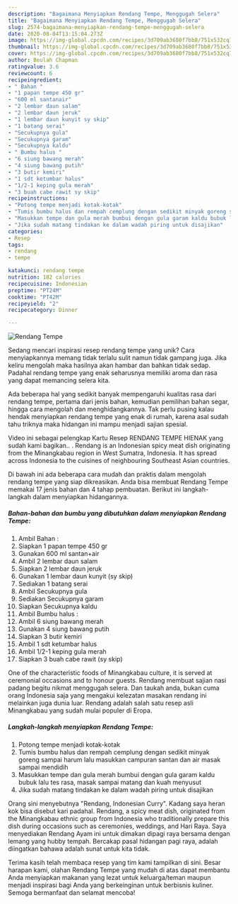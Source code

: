```yaml
---
description: "Bagaimana Menyiapkan Rendang Tempe, Menggugah Selera"
title: "Bagaimana Menyiapkan Rendang Tempe, Menggugah Selera"
slug: 2574-bagaimana-menyiapkan-rendang-tempe-menggugah-selera
date: 2020-08-04T13:15:04.273Z
image: https://img-global.cpcdn.com/recipes/3d709ab3680f7bb8/751x532cq70/rendang-tempe-foto-resep-utama.jpg
thumbnail: https://img-global.cpcdn.com/recipes/3d709ab3680f7bb8/751x532cq70/rendang-tempe-foto-resep-utama.jpg
cover: https://img-global.cpcdn.com/recipes/3d709ab3680f7bb8/751x532cq70/rendang-tempe-foto-resep-utama.jpg
author: Beulah Chapman
ratingvalue: 3.6
reviewcount: 6
recipeingredient:
- " Bahan "
- "1 papan tempe 450 gr"
- "600 ml santanair"
- "2 lembar daun salam"
- "2 lembar daun jeruk"
- "1 lembar daun kunyit sy skip"
- "1 batang serai"
- "Secukupnya gula"
- "Secukupnya garam"
- "Secukupnya kaldu"
- " Bumbu halus "
- "6 siung bawang merah"
- "4 siung bawang putih"
- "3 butir kemiri"
- "1 sdt ketumbar halus"
- "1/2-1 keping gula merah"
- "3 buah cabe rawit sy skip"
recipeinstructions:
- "Potong tempe menjadi kotak-kotak"
- "Tumis bumbu halus dan rempah cemplung dengan sedikit minyak goreng sampai harum lalu masukkan campuran santan dan air masak sampai mendidih"
- "Masukkan tempe dan gula merah bumbui dengan gula garam kaldu bubuk lalu tes rasa, masak sampai matang dan kuah menyusut"
- "Jika sudah matang tindakan ke dalam wadah piring untuk disajikan"
categories:
- Resep
tags:
- rendang
- tempe

katakunci: rendang tempe 
nutrition: 182 calories
recipecuisine: Indonesian
preptime: "PT24M"
cooktime: "PT42M"
recipeyield: "2"
recipecategory: Dinner

---
```



![Rendang Tempe](https://img-global.cpcdn.com/recipes/3d709ab3680f7bb8/751x532cq70/rendang-tempe-foto-resep-utama.jpg)

Sedang mencari inspirasi resep rendang tempe yang unik? Cara menyiapkannya memang tidak terlalu sulit namun tidak gampang juga. Jika keliru mengolah maka hasilnya akan hambar dan bahkan tidak sedap. Padahal rendang tempe yang enak seharusnya memiliki aroma dan rasa yang dapat memancing selera kita.

Ada beberapa hal yang sedikit banyak mempengaruhi kualitas rasa dari rendang tempe, pertama dari jenis bahan, kemudian pemilihan bahan segar, hingga cara mengolah dan menghidangkannya. Tak perlu pusing kalau hendak menyiapkan rendang tempe yang enak di rumah, karena asal sudah tahu triknya maka hidangan ini mampu menjadi sajian spesial.

Video ini sebagai pelengkap Kartu Resep RENDANG TEMPE HIENAK yang sudah kami bagikan.. . Rendang is an Indonesian spicy meat dish originating from the Minangkabau region in West Sumatra, Indonesia. It has spread across Indonesia to the cuisines of neighbouring Southeast Asian countries.


Di bawah ini ada beberapa cara mudah dan praktis dalam mengolah rendang tempe yang siap dikreasikan. Anda bisa membuat Rendang Tempe memakai 17 jenis bahan dan 4 tahap pembuatan. Berikut ini langkah-langkah dalam menyiapkan hidangannya.

<!--inarticleads1-->

##### Bahan-bahan dan bumbu yang dibutuhkan dalam menyiapkan Rendang Tempe:

1. Ambil  Bahan :
1. Siapkan 1 papan tempe 450 gr
1. Gunakan 600 ml santan+air
1. Ambil 2 lembar daun salam
1. Siapkan 2 lembar daun jeruk
1. Gunakan 1 lembar daun kunyit (sy skip)
1. Sediakan 1 batang serai
1. Ambil Secukupnya gula
1. Sediakan Secukupnya garam
1. Siapkan Secukupnya kaldu
1. Ambil  Bumbu halus :
1. Ambil 6 siung bawang merah
1. Gunakan 4 siung bawang putih
1. Siapkan 3 butir kemiri
1. Ambil 1 sdt ketumbar halus
1. Ambil 1/2-1 keping gula merah
1. Siapkan 3 buah cabe rawit (sy skip)


One of the characteristic foods of Minangkabau culture, it is served at ceremonial occasions and to honour guests. Rendang membuat sajian nasi padang begitu nikmat menggugah selera. Dan taukah anda, bukan cuma orang Indonesia saja yang mengakui kelezatan masakan rendang ini melainkan juga dunia luar. Rendang adalah salah satu resep asli Minangkabau yang sudah mulai populer di Eropa. 

<!--inarticleads2-->

##### Langkah-langkah menyiapkan Rendang Tempe:

1. Potong tempe menjadi kotak-kotak
1. Tumis bumbu halus dan rempah cemplung dengan sedikit minyak goreng sampai harum lalu masukkan campuran santan dan air masak sampai mendidih
1. Masukkan tempe dan gula merah bumbui dengan gula garam kaldu bubuk lalu tes rasa, masak sampai matang dan kuah menyusut
1. Jika sudah matang tindakan ke dalam wadah piring untuk disajikan


Orang sini menyebutnya &#34;Rendang, Indonesian Curry&#34;. Kadang saya heran kok bisa disebut kari padahal. Rendang, a spicy meat dish, originated from the Minangkabau ethnic group from Indonesia who traditionally prepare this dish during occasions such as ceremonies, weddings, and Hari Raya. Saya menyediakan Rendang Ayam ini untuk dimakan dipagi raya bersama dengan lemang yang hubby tempah. Bercakap pasal hidangan pagi raya, adalah diingatkan bahawa adalah sunat untuk kita tidak. 

Terima kasih telah membaca resep yang tim kami tampilkan di sini. Besar harapan kami, olahan Rendang Tempe yang mudah di atas dapat membantu Anda menyiapkan makanan yang lezat untuk keluarga/teman maupun menjadi inspirasi bagi Anda yang berkeinginan untuk berbisnis kuliner. Semoga bermanfaat dan selamat mencoba!
